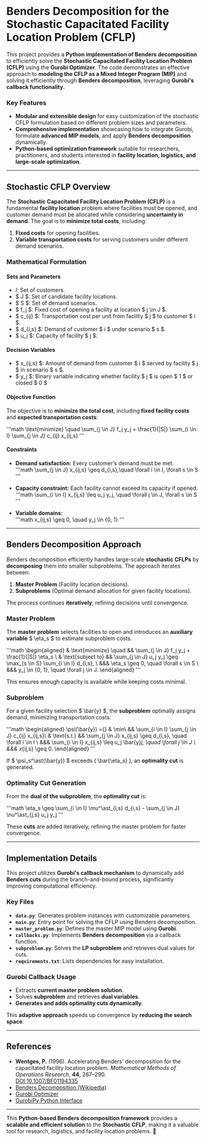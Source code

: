 # **Benders Decomposition for the Stochastic Capacitated Facility Location Problem (CFLP)**  

This project provides a **Python implementation of Benders decomposition** to efficiently solve the **Stochastic Capacitated Facility Location Problem (CFLP)** using the **Gurobi Optimizer**. The code demonstrates an effective approach to **modeling the CFLP as a Mixed Integer Program (MIP)** and solving it efficiently through **Benders decomposition**, leveraging **Gurobi's callback functionality**.  

### **Key Features**  

- **Modular and extensible design** for easy customization of the stochastic CFLP formulation based on different problem sizes and parameters.  
- **Comprehensive implementation** showcasing how to integrate Gurobi, formulate **advanced MIP models**, and apply **Benders decomposition** dynamically.  
- **Python-based optimization framework** suitable for researchers, practitioners, and students interested in **facility location, logistics, and large-scale optimization**.  

---

## **Stochastic CFLP Overview**  

The **Stochastic Capacitated Facility Location Problem (CFLP)** is a fundamental **facility location** problem where facilities must be opened, and customer demand must be allocated while considering **uncertainty in demand**. The goal is to **minimize total costs**, including:  
1. **Fixed costs** for opening facilities.  
2. **Variable transportation costs** for serving customers under different demand scenarios.  

### **Mathematical Formulation**  

#### **Sets and Parameters**  

- $I$: Set of customers.  
- $ J $: Set of candidate facility locations.  
- $ S $: Set of demand scenarios.  
- $ f_j $: Fixed cost of opening a facility at location $ j \in J $.  
- $ c_{ij} $: Transportation cost per unit from facility $ j $ to customer $ i $.  
- $ d_{i,s} $: Demand of customer $ i $ under scenario $ s $.  
- $ u_j $: Capacity of facility $ j $.  

#### **Decision Variables**  

- $ x_{ij,s} $: Amount of demand from customer $ i $ served by facility $ j $ in scenario $ s $.  
- $ y_j $: Binary variable indicating whether facility $ j $ is open $ 1 $ or closed $ 0 $  

#### **Objective Function**  

The objective is to **minimize the total cost**, including **fixed facility costs** and **expected transportation costs**:  

'''math 
\text{minimize} \quad \sum_{j \in J} f_j y_j + \frac{1}{|S|} \sum_{i \in I} \sum_{j \in J} c_{ij} x_{ij,s}
''' 

#### **Constraints**  

- **Demand satisfaction:** Every customer's demand must be met.  
'''math 
\sum_{j \in J} x_{ij,s} \geq d_{i,s},\quad \forall i \in I, \forall s \in S
''' 

- **Capacity constraint:** Each facility cannot exceed its capacity if opened.  
'''math 
\sum_{i \in I} x_{ij,s} \leq u_j y_j, \quad \forall j \in J, \forall s \in S
''' 

- **Variable domains:**  
'''math 
x_{ij,s} \geq 0, \quad y_j \in \{0, 1\}
'''

---

## **Benders Decomposition Approach**  

Benders decomposition efficiently handles large-scale **stochastic CFLPs** by **decomposing** them into smaller subproblems. The approach iterates between:  

1. **Master Problem** (Facility location decisions).  
2. **Subproblems** (Optimal demand allocation for given facility locations).  

The process continues **iteratively**, refining decisions until convergence.  

### **Master Problem**  

The **master problem** selects facilities to open and introduces an **auxiliary variable** $ \eta_s $ to estimate subproblem costs.  

'''math 
\begin{aligned}
    & \text{minimize} \quad && \sum_{j \in J} f_j y_j + \frac{1}{|S|} \eta_s \\
    & \text{subject to} && \sum_{j \in J} u_j y_j \geq \max_{s \in S} \sum_{i \in I} d_{i,s}, \\
    &&& \eta_s \geq 0, \quad \forall s \in S \\
    &&& y_j \in \{0, 1\}, \quad \forall j \in J.
\end{aligned}
'''

This ensures enough capacity is available while keeping costs minimal.  

### **Subproblem**  

For a given facility selection $ \bar{y} $, the **subproblem** optimally assigns demand, minimizing transportation costs:  

'''math 
\begin{aligned}
    \psi(\bar{y}) ={} & \min\ && \sum_{i \in I} \sum_{j \in J} c_{ij} x_{ij,s}\\
    & \text{s.t.} && \sum_{j \in J} x_{ij,s} \geq d_{i,s}, \quad \forall i \in I \\
    &&& \sum_{i \in I} x_{ij,s} \leq u_j \bar{y}_j, \quad \forall j \in J \\
    &&& x_{ij,s} \geq 0.
\end{aligned}
'''

If $ \psi_s^\ast(\bar{y}) $ exceeds \( \bar{\eta_s} \), an **optimality cut** is generated.  

### **Optimality Cut Generation**  

From the **dual of the subproblem**, the **optimality cut** is:  

'''math 
\eta_s \geq \sum_{i \in I} \mu^\ast_{i,s} d_{i,s} - \sum_{j \in J} \nu^\ast_{j,s} u_j y_j
'''

These **cuts** are added iteratively, refining the master problem for faster convergence.  

---

## **Implementation Details**  

This project utilizes **Gurobi's callback mechanism** to dynamically add **Benders cuts** during the branch-and-bound process, significantly improving computational efficiency.  

### **Key Files**  

- **`data.py`**: Generates problem instances with customizable parameters.  
- **`main.py`**: Entry point for solving the CFLP using Benders decomposition.  
- **`master_problem.py`**: Defines the master MIP model using **Gurobi**.  
- **`callbacks.py`**: Implements **Benders decomposition** via a callback function.  
- **`subproblem.py`**: Solves the **LP subproblem** and retrieves dual values for cuts.  
- **`requirements.txt`**: Lists dependencies for easy installation.  

### **Gurobi Callback Usage**  

- Extracts **current master problem solution**.  
- Solves **subproblem** and retrieves **dual variables**.  
- **Generates and adds optimality cuts dynamically**.  

This **adaptive approach** speeds up convergence by **reducing the search space**.  

---

## **References**  

- **Wentges, P.** (1996). Accelerating Benders' decomposition for the capacitated facility location problem. *Mathematical Methods of Operations Research*, **44**, 267–290.  
  [DOI:10.1007/BF01194335](https://doi.org/10.1007/BF01194335)  
- [Benders Decomposition (Wikipedia)](https://en.wikipedia.org/wiki/Benders_decomposition)  
- [Gurobi Optimizer](https://www.gurobi.com/solutions/gurobi-optimizer/)  
- [GurobiPy Python Interface](https://pypi.org/project/gurobipy/)  

---

This **Python-based Benders decomposition framework** provides a **scalable and efficient solution** to the **Stochastic CFLP**, making it a valuable tool for research, logistics, and facility location problems. 🚀
